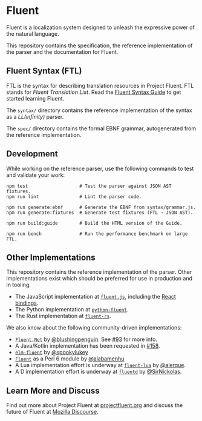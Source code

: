 # Fluent

Fluent is a localization system designed to unleash the expressive power of
the natural language.

This repository contains the specification, the reference implementation of the
parser and the documentation for Fluent.

## Fluent Syntax (FTL)

FTL is the syntax for describing translation resources in Project Fluent.  FTL
stands for *Fluent Translation List*. Read the [Fluent Syntax Guide][] to get
started learning Fluent.

The `syntax/` directory contains the reference implementation of the syntax as
a _LL(infinity)_ parser.

The `spec/` directory contains the formal EBNF grammar, autogenerated from the
reference implementation.

## Development

While working on the reference parser, use the following commands to test and
validate your work:

    npm test                   # Test the parser against JSON AST fixtures.
    npm run lint               # Lint the parser code.

    npm run generate:ebnf      # Generate the EBNF from syntax/grammar.js.
    npm run generate:fixtures  # Generate test fixtures (FTL → JSON AST).

    npm run build:guide        # Build the HTML version of the Guide.

    npm run bench              # Run the performance benchmark on large FTL.

## Other Implementations

This repository contains the reference implementation of the parser. Other implementations exist which should be preferred for use in production and in tooling.

  - The JavaScript implementation at [`fluent.js`](https://github.com/projectfluent/fluent.js), including the [React bindings](https://github.com/projectfluent/fluent.js/tree/master/fluent-react).
  - The Python implementation at [`python-fluent`](https://github.com/projectfluent/python-fluent).
  - The Rust implementation at [`fluent-rs`](https://github.com/projectfluent/fluent-rs).

We also know about the following community-driven implementations:

  - [`Fluent.Net`](https://github.com/blushingpenguin/Fluent.Net) by [@blushingpenguin](https://github.com/blushingpenguin). See [#93](https://github.com/projectfluent/fluent/issues/93) for more info.
  - A Java/Kotlin implementation has been requested in [#158](https://github.com/projectfluent/fluent/issues/158).
  - [`elm-fluent`](https://github.com/elm-fluent/elm-fluent) by [@spookylukey](https://github.com/spookylukey/)
  - [`Fluent`](https://github.com/alabamenhu/Fluent) as a Perl 6 module by [@alabamenhu](https://github.com/alabamenhu/)
  - A Lua implementation effort is underway at [`fluent-lua`](https://github.com/alerque/fluent-lua) by [@alerque](https://github.com/alerque).
  - A D implementation effort is underway at [`fluentd`](https://github.com/SirNickolas/fluentd) by [@SirNickolas](https://github.com/SirNickolas).

## Learn More and Discuss

Find out more about Project Fluent at [projectfluent.org][] and discuss the future of Fluent at [Mozilla Discourse][].

[Fluent Syntax Guide]: http://projectfluent.org/fluent/guide
[projectfluent.org]: http://projectfluent.org
[Mozilla Discourse]: https://discourse.mozilla.org/c/fluent
